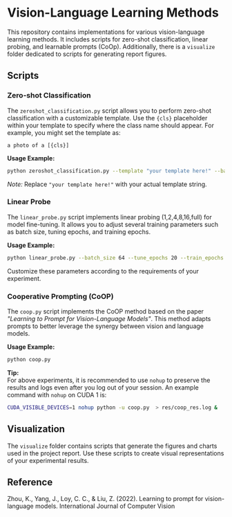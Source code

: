 # Vision-Language Learning Methods

This repository contains implementations for various vision-language learning methods. It includes scripts for zero-shot classification, linear probing, and learnable prompts (CoOp). Additionally, there is a `visualize` folder dedicated to scripts for generating report figures.

## Scripts

### Zero-shot Classification
The `zeroshot_classification.py` script allows you to perform zero-shot classification with a customizable template. Use the `{cls}` placeholder within your template to specify where the class name should appear. For example, you might set the template as:

```
a photo of a [{cls}]
```

**Usage Example:**
```bash
python zeroshot_classification.py --template "your template here!" --batch_size 64
```
*Note:* Replace `"your template here!"` with your actual template string.

### Linear Probe
The `linear_probe.py` script implements linear probing (1,2,4,8,16,full) for model fine-tuning. It allows you to adjust several training parameters such as batch size, tuning epochs, and training epochs.

**Usage Example:**
```bash
python linear_probe.py --batch_size 64 --tune_epochs 20 --train_epochs 50
```

Customize these parameters according to the requirements of your experiment.

### Cooperative Prompting (CoOP)
The `coop.py` script implements the CoOP method based on the paper *"Learning to Prompt for Vision-Language Models"*. This method adapts prompts to better leverage the synergy between vision and language models.

**Usage Example:**
```bash
python coop.py 
```

**Tip:**  
For above experiments, it is recommended to use `nohup` to preserve the results and logs even after you log out of your session. An example command with `nohup` on CUDA 1 is:

```bash
CUDA_VISIBLE_DEVICES=1 nohup python -u coop.py  > res/coop_res.log &
```

## Visualization
The `visualize` folder contains scripts that generate the figures and charts used in the project report. Use these scripts to create visual representations of your experimental results.

## Reference
Zhou, K., Yang, J., Loy, C. C., & Liu, Z. (2022). Learning to prompt for vision-language models. International Journal of Computer Vision

